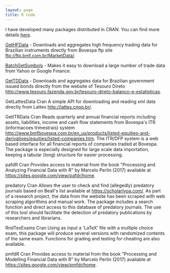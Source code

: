 ```yaml
---
layout: page
title: R Code
---
```


I have developed many packages distributed in CRAN. You can find more details [here](https://www.rdocumentation.org/collaborators/name/Marcelo%20Perlin).


[GetHFData]() - Downloads and aggregates high frequency trading data for Brazilian instruments directly from Bovespa ftp site <ftp://ftp.bmf.com.br/MarketData/>.

[BatchGetSymbols]() - Makes it easy to download a large number of trade data from Yahoo or Google Finance.

[GetTDData]() - Downloads and aggregates data for Brazilian government issued bonds directly from the website of Tesouro Direto <http://www.tesouro.fazenda.gov.br/tesouro-direto-balanco-e-estatisticas>.

GetLattesData   Cran
A simple API for downloading and reading xml data directly from Lattes <http://lattes.cnpq.br/>.

GetITRData   Cran
Reads quarterly and annual financial reports including assets, liabilities, income and cash flow statements from Bovespa's ITR (informacoes trimestrais) system <http://www.bmfbovespa.com.br/en_us/products/listed-equities-and-derivatives/equities/listed-companies.htm>. The ITR/DFP system is a web based interface for all financial reports of companies traded at Bovespa. The package is especially designed for large scale data importation, keeping a tabular (long) structure for easier processing.

pafdR   Cran
Provides access to material from the book "Processing and Analyzing Financial Data with R" by Marcelo Perlin (2017) available at <https://sites.google.com/view/pafdr/home>.

predatory   Cran
Allows the user to check and find (allegedly) predatory journals based on Beall's list available at <https://scholarlyoa.com/>. As part of a research project, the data from the website has been scraped with web scraping algorithms and manual work. The package includes a search function and direct access to this database of predatory journals. The use of this tool should facilitate the detection of predatory publications by researchers and librarians.

RndTexExams   Cran
Using as input a 'LaTeX' file with a multiple choice exam, this package will produce several versions with randomized contents of the same exam. Functions for grading and testing for cheating are also available.

pmfdR   Cran
Provides access to material from the book "Processing and Modelling Financial Data with R" by Marcelo Perlin (2017) available at <https://sites.google.com/view/pmfdr/home>.
